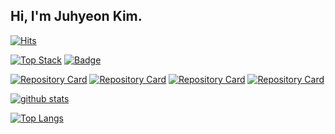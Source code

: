 ## Hi, I'm Juhyeon Kim.
[![Hits](https://hits.seeyoufarm.com/api/count/incr/badge.svg?url=https%3A%2F%2Fgithub.com%2Fidjoopal%2Fhit-counter&count_bg=%2379C83D&title_bg=%23555555&icon=&icon_color=%23E7E7E7&title=hits&edge_flat=false)](https://hits.seeyoufarm.com)

[![Top Stack](https://widget.realdeveloper.pro/api/top?stack=Python,Tensorflow,Pytorch)](https://github.com/idjoopal)
[![Badge](https://widget.realdeveloper.pro/api/badge?title=Enable%20skillsets&badges=Python,Tensorflow,Pytorch,Qlik,Java,PL/SQL,C++,R,Oracle,Android,MATLAB)](https://github.com/idjoopal)

[![Repository Card](https://widget.realdeveloper.pro/api/card?user=idjoopal&repo=qrspy)](https://github.com/clintcarr/qrspy)
[![Repository Card](https://widget.realdeveloper.pro/api/card?user=idjoopal&repo=BurgerIndex2019)](https://github.com/idjoopal/BurgerIndex2019)
[![Repository Card](https://widget.realdeveloper.pro/api/card?user=idjoopal&repo=DNA_Android)](https://github.com/dna-edge/DNA_Android)
[![Repository Card](https://widget.realdeveloper.pro/api/card?user=idjoopal&repo=yemoonsaBigdata)](https://github.com/AnalyticsKnight/yemoonsaBigdata)


[![github stats](https://github-readme-stats.vercel.app/api?username=idjoopal&count_private=true&show_icons=true)](https://github.com/anuraghazra/github-readme-stats)

[![Top Langs](https://github-readme-stats.vercel.app/api/top-langs/?username=idjoopal&layout=compact&langs_count=10)](https://github.com/anuraghazra/github-readme-stats)
